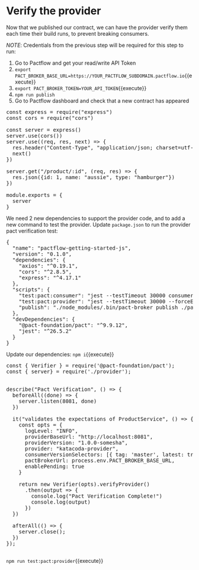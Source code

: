 # Verify the provider

Now that we published our contract, we can have the provider verify them each time their build runs, to prevent breaking consumers.

_NOTE_: Credentials from the previous step will be required for this step to run:

1. Go to Pactflow and get your read/write API Token
2. `export PACT_BROKER_BASE_URL=https://YOUR_PACTFLOW_SUBDOMAIN.pactflow.io`{{execute}}
2. `export PACT_BROKER_TOKEN=YOUR_API_TOKEN`{{execute}}
3. `npm run publish`
4. Go to Pactflow dashboard and check that a new contract has appeared

<pre class="file" data-filename="provider.js" data-target="replace">
const express = require("express")
const cors = require("cors")

const server = express()
server.use(cors())
server.use((req, res, next) => {
  res.header("Content-Type", "application/json; charset=utf-8")
  next()
})

server.get("/product/:id", (req, res) => {
  res.json({id: 1, name: "aussie", type: "hamburger"})
})

module.exports = {
  server
}
</pre>

We need 2 new dependencies to support the provider code, and to add a new command to test the provider. Update `package.json` to run the provider pact verification test:

<pre class="file" data-filename="package.json" data-target="replace">
{
  "name": "pactflow-getting-started-js",
  "version": "0.1.0",
  "dependencies": {
    "axios": "^0.19.1",
    "cors": "^2.8.5",
    "express": "^4.17.1"
  },
  "scripts": {
    "test:pact:consumer": "jest --testTimeout 30000 consumer.pact.spec.js",
    "test:pact:provider": "jest --testTimeout 30000 --forceExit provider.pact.spec.js",
    "publish": "./node_modules/.bin/pact-broker publish ./pacts --consumer-app-version 1.0.0"
  },
  "devDependencies": {
    "@pact-foundation/pact": "^9.9.12",
    "jest": "^26.5.2"
  }
}
</pre>

Update our dependencies: `npm i`{{execute}}

<pre class="file" data-filename="provider.pact.spec.js" data-target="replace">
const { Verifier } = require('@pact-foundation/pact');
const { server} = require('./provider');


describe("Pact Verification", () => {
  beforeAll((done) => {
    server.listen(8081, done)
  })

  it("validates the expectations of ProductService", () => {
    const opts = {
      logLevel: "INFO",
      providerBaseUrl: "http://localhost:8081",
      providerVersion: "1.0.0-somesha",
      provider: "katacoda-provider",
      consumerVersionSelectors: [{ tag: 'master', latest: true }, { tag: 'prod', latest: true } ],
      pactBrokerUrl: process.env.PACT_BROKER_BASE_URL,
      enablePending: true
    }

    return new Verifier(opts).verifyProvider()
      .then(output => {
        console.log("Pact Verification Complete!")
        console.log(output)
      })
  })

  afterAll(() => {
    server.close();
  })
});

</pre>

`npm run test:pact:provider`{{execute}}
